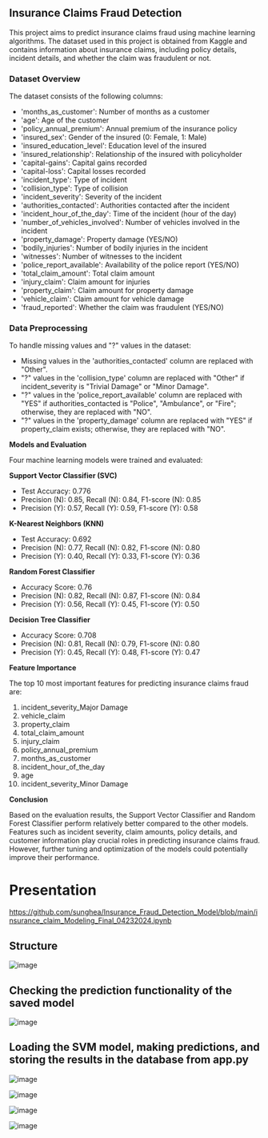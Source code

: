## Insurance Claims Fraud Detection

This project aims to predict insurance claims fraud using machine learning algorithms. The dataset used in this project is obtained from Kaggle and contains information about insurance claims, including policy details, incident details, and whether the claim was fraudulent or not.

### Dataset Overview

The dataset consists of the following columns:

- 'months_as_customer': Number of months as a customer
- 'age': Age of the customer
- 'policy_annual_premium': Annual premium of the insurance policy
- 'insured_sex': Gender of the insured (0: Female, 1: Male)
- 'insured_education_level': Education level of the insured
- 'insured_relationship': Relationship of the insured with policyholder
- 'capital-gains': Capital gains recorded
- 'capital-loss': Capital losses recorded
- 'incident_type': Type of incident
- 'collision_type': Type of collision
- 'incident_severity': Severity of the incident
- 'authorities_contacted': Authorities contacted after the incident
- 'incident_hour_of_the_day': Time of the incident (hour of the day)
- 'number_of_vehicles_involved': Number of vehicles involved in the incident
- 'property_damage': Property damage (YES/NO)
- 'bodily_injuries': Number of bodily injuries in the incident
- 'witnesses': Number of witnesses to the incident
- 'police_report_available': Availability of the police report (YES/NO)
- 'total_claim_amount': Total claim amount
- 'injury_claim': Claim amount for injuries
- 'property_claim': Claim amount for property damage
- 'vehicle_claim': Claim amount for vehicle damage
- 'fraud_reported': Whether the claim was fraudulent (YES/NO)

### Data Preprocessing

To handle missing values and "?" values in the dataset:

- Missing values in the 'authorities_contacted' column are replaced with "Other".
- "?" values in the 'collision_type' column are replaced with "Other" if incident_severity is "Trivial Damage" or "Minor Damage".
- "?" values in the 'police_report_available' column are replaced with "YES" if authorities_contacted is "Police", "Ambulance", or "Fire"; otherwise, they are replaced with "NO".
- "?" values in the 'property_damage' column are replaced with "YES" if property_claim exists; otherwise, they are replaced with "NO".

**Models and Evaluation**

Four machine learning models were trained and evaluated:

**Support Vector Classifier (SVC)**
- Test Accuracy: 0.776
- Precision (N): 0.85, Recall (N): 0.84, F1-score (N): 0.85
- Precision (Y): 0.57, Recall (Y): 0.59, F1-score (Y): 0.58

**K-Nearest Neighbors (KNN)**
- Test Accuracy: 0.692
- Precision (N): 0.77, Recall (N): 0.82, F1-score (N): 0.80
- Precision (Y): 0.40, Recall (Y): 0.33, F1-score (Y): 0.36

**Random Forest Classifier**
- Accuracy Score: 0.76
- Precision (N): 0.82, Recall (N): 0.87, F1-score (N): 0.84
- Precision (Y): 0.56, Recall (Y): 0.45, F1-score (Y): 0.50

**Decision Tree Classifier**
- Accuracy Score: 0.708
- Precision (N): 0.81, Recall (N): 0.79, F1-score (N): 0.80
- Precision (Y): 0.45, Recall (Y): 0.48, F1-score (Y): 0.47

**Feature Importance**

The top 10 most important features for predicting insurance claims fraud are:
1. incident_severity_Major Damage
2. vehicle_claim
3. property_claim
4. total_claim_amount
5. injury_claim
6. policy_annual_premium
7. months_as_customer
8. incident_hour_of_the_day
9. age
10. incident_severity_Minor Damage

**Conclusion**

Based on the evaluation results, the Support Vector Classifier and Random Forest Classifier perform relatively better compared to the other models. Features such as incident severity, claim amounts, policy details, and customer information play crucial roles in predicting insurance claims fraud. However, further tuning and optimization of the models could potentially improve their performance.


# Presentation

https://github.com/sunghea/Insurance_Fraud_Detection_Model/blob/main/insurance_claim_Modeling_Final_04232024.ipynb

## Structure

![image](https://github.com/sunghea/Insurance_Fraud_Detection_Model/assets/143130002/4976607f-f19d-4d1e-9c48-014d2aedd703)

## Checking the prediction functionality of the saved model

![image](https://github.com/sunghea/Insurance_Fraud_Detection_Model/assets/143130002/32f7a0ce-aaa9-4f7d-a33e-2b16b5541795)


## Loading the SVM model, making predictions, and storing the results in the database from app.py

![image](https://github.com/sunghea/Insurance_Fraud_Detection_Model/assets/143130002/9ae9b79a-1109-4dd2-b917-ec1283f89530)

![image](https://github.com/sunghea/Insurance_Fraud_Detection_Model/assets/143130002/8cf57dd7-d312-41cb-9b85-bfdb8e2b6153)

![image](https://github.com/sunghea/Insurance_Fraud_Detection_Model/assets/143130002/b3e9b867-202c-4d89-85ce-6868b18fa7be)

![image](https://github.com/sunghea/Insurance_Fraud_Detection_Model/assets/143130002/63194e60-0a50-437d-add7-514c13e4b300)

